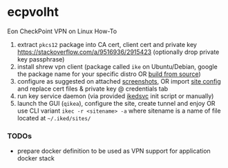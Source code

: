 # ecpvolht

Eon CheckPoint VPN on Linux How-To

1. extract `pkcs12` package into CA cert, client cert and private key https://stackoverflow.com/a/9516936/2915423 (optionally drop private key passphrase)
1. install shrew vpn client (package called `ike` on Ubuntu/Debian, google the package name for your specific distro OR [build from source](https://www.centos.org/forums/viewtopic.php?t=49096))
1. configure as suggested on attached [screenshots](https://github.com/helvete/ecpvolht/tree/master/screenshots), OR import [site config](https://github.com/helvete/ecpvolht/blob/master/shrewsoft_vpn_config/config.vpn) and replace cert files & private key @ credentials tab
1. run key service daemon (via provided [ikedsvc](https://github.com/helvete/ecpvolht/blob/master/src/ikedsvc) init script or manually)
1. launch the GUI (`qikea`), configure the site, create tunnel and enjoy OR use CLI variant `ikec -r <sitename> -a` where sitename is a name of file located at `~/.iked/sites/`


### TODOs

* prepare docker definition to be used as VPN support for application docker stack
